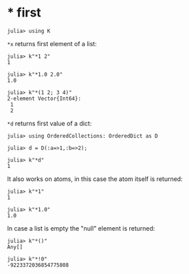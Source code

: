 # * first

    julia> using K

`*x` returns first element of a list:

    julia> k"*1 2"
    1

    julia> k"*1.0 2.0"
    1.0

    julia> k"*(1 2; 3 4)"
    2-element Vector{Int64}:
     1
     2

`*d` returns first value of a dict:

    julia> using OrderedCollections: OrderedDict as D

    julia> d = D(:a=>1,:b=>2);

    julia> k"*d"
    1

It also works on atoms, in this case the atom itself is returned:

    julia> k"*1"
    1

    julia> k"*1.0"
    1.0

In case a list is empty the "null" element is returned:

    julia> k"*()"
    Any[]

    julia> k"*!0"
    -9223372036854775808

